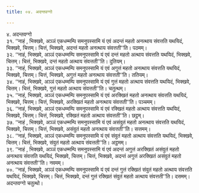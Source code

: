 ```yaml
---
title: ०४. अदन्तवग्गो

---
```

४. अदन्तवग्गो  
३१. ‘‘नाहं , भिक्खवे, अञ्ञं एकधम्मम्पि समनुपस्सामि यं एवं अदन्तं महतो अनत्थाय संवत्तति यथयिदं, भिक्खवे, चित्तम्। चित्तं, भिक्खवे, अदन्तं महतो अनत्थाय संवत्तती’’ति। पठमम्।  
३२. ‘‘नाहं, भिक्खवे, अञ्ञं एकधम्मम्पि समनुपस्सामि यं एवं दन्तं महतो अत्थाय संवत्तति यथयिदं, भिक्खवे, चित्तम्। चित्तं, भिक्खवे, दन्तं महतो अत्थाय संवत्तती’’ति। दुतियम्।  
३३. ‘‘नाहं, भिक्खवे, अञ्ञं एकधम्मम्पि समनुपस्सामि यं एवं अगुत्तं महतो अनत्थाय संवत्तति यथयिदं, भिक्खवे, चित्तम्। चित्तं, भिक्खवे, अगुत्तं महतो अनत्थाय संवत्तती’’ति। ततियम्।  
३४. ‘‘नाहं, भिक्खवे, अञ्ञं एकधम्मम्पि समनुपस्सामि यं एवं गुत्तं महतो अत्थाय संवत्तति यथयिदं, भिक्खवे, चित्तम्। चित्तं, भिक्खवे, गुत्तं महतो अत्थाय संवत्तती’’ति। चतुत्थम्।  
३५. ‘‘नाहं, भिक्खवे, अञ्ञं एकधम्मम्पि समनुपस्सामि यं एवं अरक्खितं महतो अनत्थाय संवत्तति यथयिदं, भिक्खवे, चित्तम्। चित्तं, भिक्खवे, अरक्खितं महतो अनत्थाय संवत्तती’’ति। पञ्चमम्।  
३६. ‘‘नाहं, भिक्खवे, अञ्ञं एकधम्मम्पि समनुपस्सामि यं एवं रक्खितं महतो अत्थाय संवत्तति यथयिदं, भिक्खवे, चित्तम्। चित्तं, भिक्खवे, रक्खितं महतो अत्थाय संवत्तती’’ति। छट्ठम्।  
३७. ‘‘नाहं , भिक्खवे, अञ्ञं एकधम्मम्पि समनुपस्सामि यं एवं असंवुतं महतो अनत्थाय संवत्तति यथयिदं, भिक्खवे, चित्तम्। चित्तं, भिक्खवे, असंवुतं महतो अनत्थाय संवत्तती’’ति। सत्तमम्।  
३८. ‘‘नाहं, भिक्खवे, अञ्ञं एकधम्मम्पि समनुपस्सामि यं एवं संवुतं महतो अत्थाय संवत्तति यथयिदं, भिक्खवे, चित्तम्। चित्तं, भिक्खवे, संवुतं महतो अत्थाय संवत्तती’’ति। अट्ठमम्।  
३९. ‘‘नाहं , भिक्खवे, अञ्ञं एकधम्मम्पि समनुपस्सामि यं एवं अदन्तं अगुत्तं अरक्खितं असंवुतं महतो अनत्थाय संवत्तति यथयिदं, भिक्खवे, चित्तम्। चित्तं, भिक्खवे, अदन्तं अगुत्तं अरक्खितं असंवुतं महतो अनत्थाय संवत्तती’’ति। नवमम्।  
४०. ‘‘नाहं, भिक्खवे, अञ्ञं एकधम्मम्पि समनुपस्सामि यं एवं दन्तं गुत्तं रक्खितं संवुतं महतो अत्थाय संवत्तति यथयिदं, भिक्खवे, चित्तम्। चित्तं, भिक्खवे, दन्तं गुत्तं रक्खितं संवुतं महतो अत्थाय संवत्तती’’ति। दसमम्।  
अदन्तवग्गो चतुत्थो।  